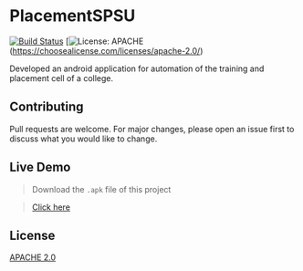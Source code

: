# PlacementSPSU

[![Build Status](https://travis-ci.org/dextel2/Admission.svg?branch=master)](https://travis-ci.org/dextel2/Admission) 
[![License: APACHE](https://img.shields.io/badge/License-MIT-yellow.svg)(https://choosealicense.com/licenses/apache-2.0/)

Developed an android application for automation of the training and placement cell of a college.

## Contributing
Pull requests are welcome. For major changes, please open an issue first to discuss what you would like to change.

## Live Demo
> Download the ```.apk``` file of this project

> [Click here](https://drive.google.com/file/d/1lNZASP9nnZK6nApIJaujqYaKrA4Npfil/view?usp=sharing)


## License
[APACHE 2.0](https://choosealicense.com/licenses/apache-2.0/)
